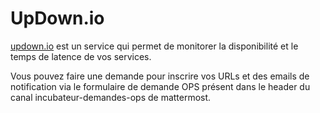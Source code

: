 # UpDown.io

[updown.io](https://updown.io/) est un service qui permet de monitorer la disponibilité et le temps de latence de vos services.

Vous pouvez faire une demande pour inscrire vos URLs et des emails de notification via le formulaire de demande OPS présent dans le header du canal incubateur-demandes-ops de mattermost.
